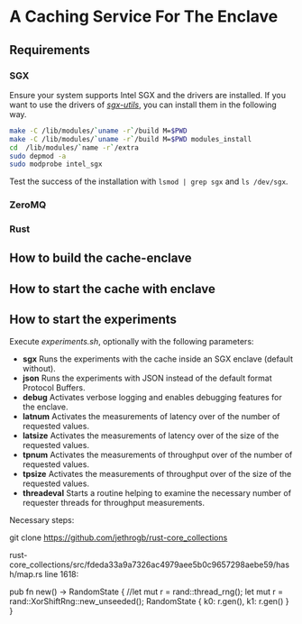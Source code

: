# A Caching Service For The Enclave


## Requirements
### SGX
Ensure your system supports Intel SGX and the drivers are installed. If you want to use the drivers of [*sgx-utils*](https://github.com/jethrogb/sgx-utils/tree/master/isgx), you can install them in the following way.

```bash
make -C /lib/modules/`uname -r`/build M=$PWD
make -C /lib/modules/`uname -r`/build M=$PWD modules_install
cd  /lib/modules/`name -r`/extra
sudo depmod -a
sudo modprobe intel_sgx
```

Test the success of the installation with `lsmod | grep sgx` and `ls /dev/sgx`.

### ZeroMQ

### Rust


## How to build the cache-enclave



## How to start the cache with enclave



## How to start the experiments
Execute *experiments.sh*, optionally with the following parameters:

* **sgx** Runs the experiments with the cache inside an SGX enclave (default without).
* **json** Runs the experiments with JSON instead of the default format Protocol Buffers.
* **debug** Activates verbose logging and enables debugging features for the enclave.
* **latnum** Activates the measurements of latency over of the number of requested values.
* **latsize** Activates the measurements of latency over of the size of the requested values.
* **tpnum** Activates the measurements of throughput over of the number of requested values.
* **tpsize** Activates the measurements of throughput over of the size of the requested values.
* **threadeval** Starts a routine helping to examine the necessary number of requester threads for throughput measurements.




Necessary steps:

git clone https://github.com/jethrogb/rust-core_collections

rust-core_collections/src/fdeda33a9a7326ac4979aee5b0c9657298aebe59/hash/map.rs line 1618:

pub fn new() -> RandomState { //let mut r = rand::thread_rng(); let mut r = rand::XorShiftRng::new_unseeded(); RandomState { k0: r.gen(), k1: r.gen() } }

